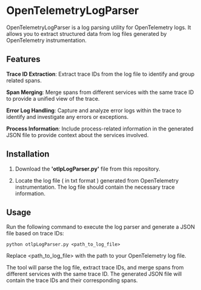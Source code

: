 # OpenTelemetryLogParser

OpenTelemetryLogParser is a log parsing utility for OpenTelemetry logs. It allows you to extract structured data from log files generated by OpenTelemetry instrumentation.

## Features

**Trace ID Extraction**: Extract trace IDs from the log file to identify and group related spans.

**Span Merging**: Merge spans from different services with the same trace ID to provide a unified view of the trace.

**Error Log Handling**: Capture and analyze error logs within the trace to identify and investigate any errors or exceptions.

**Process Information**: Include process-related information in the generated JSON file to provide context about the services involved.

## Installation

1. Download the **'otlpLogParser.py'** file from this repository.

2. Locate the log file ( in txt format ) generated from OpenTelemetry instrumentation. The log file should contain the necessary trace information.

## Usage
Run the following command to execute the log parser and generate a JSON file based on trace IDs:

```shell
python otlpLogParser.py <path_to_log_file>
```

Replace <path_to_log_file> with the path to your OpenTelemetry log file.

The tool will parse the log file, extract trace IDs, and merge spans from different services with the same trace ID. The generated JSON file will contain the trace IDs and their corresponding spans.


